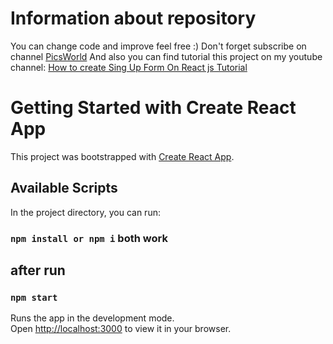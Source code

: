 # Information about repository
You can change code and improve feel free :)
Don't forget subscribe on channel [PicsWorld](https://www.youtube.com/@picsworldstudio/featured)
And also you can find tutorial this project on my youtube channel: [How to create Sing Up Form On React js Tutorial](https://youtu.be/sowK2nf96U4)

# Getting Started with Create React App

This project was bootstrapped with [Create React App](https://github.com/facebook/create-react-app).

## Available Scripts

In the project directory, you can run:

### `npm install or npm i` both work

## after run

### `npm start`

Runs the app in the development mode.\
Open [http://localhost:3000](http://localhost:3000) to view it in your browser.
